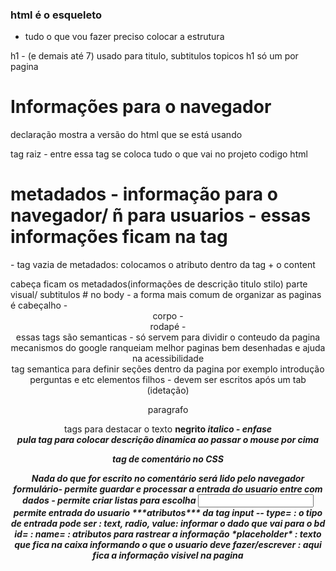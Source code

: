 ### html é o esqueleto
- tudo o que vou fazer preciso colocar a estrutura

h1 - (e demais até 7)
usado para titulo, subtitulos topicos
h1 só um por pagina

# Informações para o navegador 
<doctype html> declaração mostra a versão do html que se está usando

<html> tag raiz - entre essa tag se coloca tudo o que vai no projeto
codigo html

# metadados - informação para o navegador/ ñ para usuarios - essas informações ficam na tag <head>
<meta> - tag vazia de metadados: colocamos o atributo dentro da tag + o content
<head> cabeça ficam os metadados(informações de descrição titulo stilo)
<body> parte visual/ subtitulos
 # no body - a forma mais comum de organizar as paginas é 
cabeçalho - <header>
corpo - <main>
rodapé - <footer>
essas tags são semanticas - só servem para dividir o conteudo da pagina 
mecanismos do google ranqueiam melhor paginas bem desenhadas e ajuda na acessibilidade

<section> tag semantica para definir seções dentro da pagina por exemplo introdução perguntas e etc
elementos filhos - devem ser escritos após um tab (idetação)
<p> paragrafo

tags para destacar o texto 
<strong> negrito
<em> italico - enfase 
<br> pula 
<abbr> tag para colocar descrição dinamica ao passar o mouse por cima 

tag de comentário no CSS 
<!--comentário--> Nada do que for escrito no comentário será lido pelo navegador

<form> formulário- permite guardar e processar a entrada do usuario entre com dados - permite criar listas para escolha
<input> permite entrada do usuario 
***atributos*** da tag input 
-- type= : o tipo de entrada pode ser : text, radio, 
value: informar o dado que vai para o bd
id= : 
name= : atributos para rastrear a informação
*placeholder* : texto que fica na caixa informando o que o usuario deve fazer/escrever
<label for=""> : aqui fica a informação visivel na pagina